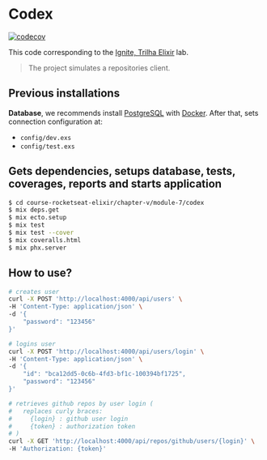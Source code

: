 # Codex

[![codecov](https://codecov.io/gh/raulpe7eira/course-rocketseat-elixir/branch/main/graph/badge.svg?flag=chapter_v-module_7-codex)](https://codecov.io/gh/raulpe7eira/course-rocketseat-elixir/tree/main/chapter-v/module-7/codex)

This code corresponding to the [Ignite, Trilha Elixir](https://app.rocketseat.com.br/ignite/elixir/) lab.

> The project simulates a repositories client.

## Previous installations

**Database**, we recommends install [PostgreSQL](https://www.postgresql.org/) with [Docker](https://hub.docker.com/_/postgres). After that, sets connection configuration at:
- `config/dev.exs`
- `config/test.exs`

## Gets dependencies, setups database, tests, coverages, reports and starts application

```bash
$ cd course-rocketseat-elixir/chapter-v/module-7/codex
$ mix deps.get
$ mix ecto.setup
$ mix test
$ mix test --cover
$ mix coveralls.html
$ mix phx.server
```

## How to use?

```bash
# creates user
curl -X POST 'http://localhost:4000/api/users' \
-H 'Content-Type: application/json' \
-d '{
    "password": "123456"
}'

# logins user
curl -X POST 'http://localhost:4000/api/users/login' \
-H 'Content-Type: application/json' \
-d '{
    "id": "bca12dd5-0c6b-4fd3-bf1c-100394bf1725",
    "password": "123456"
}'

# retrieves github repos by user login (
#   replaces curly braces:
#     {login} : github user login
#     {token} : authorization token
# )
curl -X GET 'http://localhost:4000/api/repos/github/users/{login}' \
-H 'Authorization: {token}'
```
